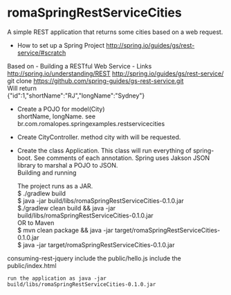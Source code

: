 romaSpringRestServiceCities
===========================

A simple REST application that returns some cities based on a web request.


- How to set up a Spring Project
	http://spring.io/guides/gs/rest-service/#scratch

Based on
    - Building a RESTful Web Service
        - Links
            http://spring.io/understanding/REST
            http://spring.io/guides/gs/rest-service/
git clone https://github.com/spring-guides/gs-rest-service.git <br>
Will return<br>
    {"id":1,"shortName":"RJ","longName":"Sydney"}
- Create a POJO for model(City)<br>
    shortName, longName.
    see br.com.romalopes.springexamples.restservicecities
- Create CityController.
    method city with will be requested.
- Create the class Application.
    This class will run everything of spring-boot.  See comments of each annotation.
Spring uses Jakson JSON library to marshal a POJO to JSON.<br>
Building and running

    The project runs as a JAR.<br>
     $ ./gradlew build<br>
     $ java -jar build/libs/romaSpringRestServiceCities-0.1.0.jar<br>
     $./gradlew clean build && java -jar build/libs/romaSpringRestServiceCities-0.1.0.jar<br>
     OR to Maven                                                                             <br>
     $ mvn clean package && java -jar target/romaSpringRestServiceCities-0.1.0.jar               <br>
     $ java -jar target/romaSpringRestServiceCities-0.1.0.jar


consuming-rest-jquery
    include the public/hello.js
    include the public/index.html

    run the application as java -jar build/libs/romaSpringRestServiceCities-0.1.0.jar